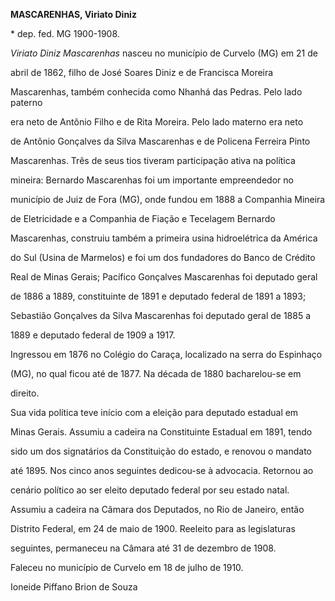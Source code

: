 **MASCARENHAS, Viriato Diniz**



\* dep. fed. MG 1900-1908.



*Viriato Diniz Mascarenhas* nasceu no município de Curvelo (MG) em 21 de

abril de 1862, filho de José Soares Diniz e de Francisca Moreira

Mascarenhas, também conhecida como Nhanhá das Pedras. Pelo lado paterno

era neto de Antônio Filho e de Rita Moreira. Pelo lado materno era neto

de Antônio Gonçalves da Silva Mascarenhas e de Policena Ferreira Pinto

Mascarenhas. Três de seus tios tiveram participação ativa na política

mineira: Bernardo Mascarenhas foi um importante empreendedor no

município de Juiz de Fora (MG), onde fundou em 1888 a Companhia Mineira

de Eletricidade e a Companhia de Fiação e Tecelagem Bernardo

Mascarenhas, construiu também a primeira usina hidroelétrica da América

do Sul (Usina de Marmelos) e foi um dos fundadores do Banco de Crédito

Real de Minas Gerais; Pacífico Gonçalves Mascarenhas foi deputado geral

de 1886 a 1889, constituinte de 1891 e deputado federal de 1891 a 1893;

Sebastião Gonçalves da Silva Mascarenhas foi deputado geral de 1885 a

1889 e deputado federal de 1909 a 1917.



Ingressou em 1876 no Colégio do Caraça, localizado na serra do Espinhaço

(MG), no qual ficou até de 1877. Na década de 1880 bacharelou-se em

direito.



Sua vida política teve início com a eleição para deputado estadual em

Minas Gerais. Assumiu a cadeira na Constituinte Estadual em 1891, tendo

sido um dos signatários da Constituição do estado, e renovou o mandato

até 1895. Nos cinco anos seguintes dedicou-se à advocacia. Retornou ao

cenário político ao ser eleito deputado federal por seu estado natal.

Assumiu a cadeira na Câmara dos Deputados, no Rio de Janeiro, então

Distrito Federal, em 24 de maio de 1900. Reeleito para as legislaturas

seguintes, permaneceu na Câmara até 31 de dezembro de 1908.



Faleceu no município de Curvelo em 18 de julho de 1910.



Ioneide Piffano Brion de Souza



